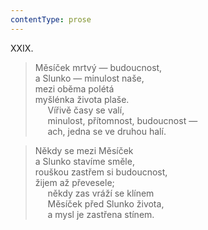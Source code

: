 ```yaml
---
contentType: prose
---
```


XXIX.

> Měsíček mrtvý — budoucnost,  
> a Slunko — minulost naše,  
> mezi oběma polétá  
> myšlénka života plaše.  
>      Vířivě časy se valí,  
>      minulost, přítomnost, budoucnost —  
>      ach, jedna se ve druhou halí.

> Někdy se mezi Měsíček  
> a Slunko stavíme směle,  
> rouškou zastřem si budoucnost,  
> žijem až převesele;  
>      někdy zas vráží se klínem  
>      Měsíček před Slunko života,  
>      a mysl je zastřena stínem.
